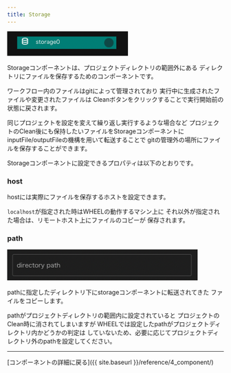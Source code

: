 ```yaml
---
title: Storage
---
```


![img](./img/storage.png "storage")

Storageコンポーネントは、プロジェクトディレクトリの範囲外にある
ディレクトリにファイルを保存するためのコンポーネントです。

ワークフロー内のファイルはgitによって管理されており
実行中に生成されたファイルや変更されたファイルは
Cleanボタンをクリックすることで実行開始前の状態に戻されます。

同じプロジェクトを設定を変えて繰り返し実行するような場合など
プロジェクトのClean後にも保持したいファイルをStorageコンポーネントに
inputFile/outputFileの機構を用いて転送することで
gitの管理外の場所にファイルを保存することができます。


Storageコンポーネントに設定できるプロパティは以下のとおりです。

### host
hostには実際にファイルを保存するホストを設定できます。

`localhost`が指定された時はWHEELの動作するマシン上に
それ以外が指定された場合は、リモートホスト上にファイルのコピーが
保存されます。

### path
![img](./img/storage_path.png "storage_path")

pathに指定したディレクトリ下にstorageコンポーネントに転送されてきた
ファイルをコピーします。

pathがプロジェクトディレクトリの範囲内に設定されていると
プロジェクトのClean時に消されてしまいますが
WHEELでは設定したpathがプロジェクトディレクトリ内かどうかの判定は
していないため、必要に応じてプロジェクトディレクトリ外のpathを設定してください。

--------
[コンポーネントの詳細に戻る]({{ site.baseurl }}/reference/4_component/)
